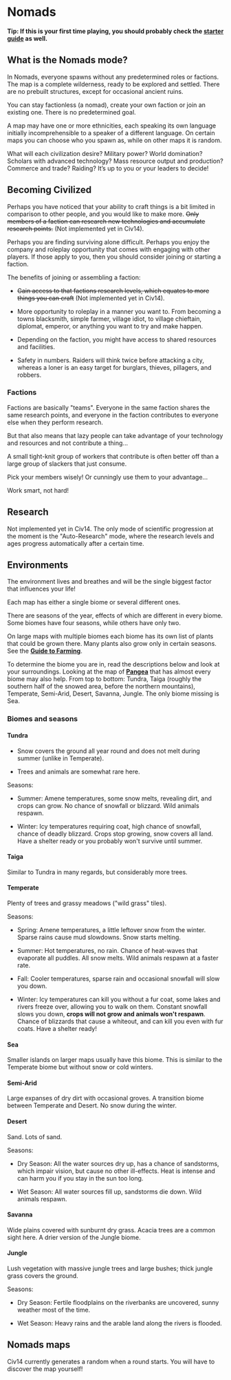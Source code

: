 # Nomads

**Tip: If this is your first time playing, you should probably check the [starter guide](./../guides/starter_guide.md) as well.**

## What is the Nomads mode?

In Nomads, everyone spawns without any predetermined roles or factions. The map is a complete wilderness, ready to be explored and settled. There are no prebuilt structures, except for occasional ancient ruins.

You can stay factionless (a nomad), create your own faction or join an existing one. There is no predetermined goal.

A map may have one or more ethnicities, each speaking its own language initially incomprehensible to a speaker of a different language. On certain maps you can choose who you spawn as, while on other maps it is random.

What will each civilization desire? Military power? World domination? Scholars with advanced technology? Mass resource output and production? Commerce and trade? Raiding? It’s up to you or your leaders to decide!

## Becoming Civilized

Perhaps you have noticed that your ability to craft things is a bit limited in comparison to other people, and you would like to make more. ~~Only members of a faction can research new technologies and accumulate research points.~~ (Not implemented yet in Civ14).

Perhaps you are finding surviving alone difficult. Perhaps you enjoy the company and roleplay opportunity that comes with engaging with other players. If those apply to you, then you should consider joining or starting a faction.

The benefits of joining or assembling a faction:

-   ~~Gain access to that factions research levels, which equates to more things you can craft~~ (Not implemented yet in Civ14).

-   More opportunity to roleplay in a manner you want to. From becoming a towns blacksmith, simple farmer, village idiot, to village chieftain, diplomat, emperor, or anything you want to try and make happen.

-   Depending on the faction, you might have access to shared resources and facilities.

-   Safety in numbers. Raiders will think twice before attacking a city, whereas a loner is an easy target for burglars, thieves, pillagers, and robbers.

### Factions

Factions are basically "teams". Everyone in the same faction shares the same research points, and everyone in the faction contributes to everyone else when they perform research.

But that also means that lazy people can take advantage of your technology and resources and not contribute a thing...

A small tight-knit group of workers that contribute is often better off than a large group of slackers that just consume.

Pick your members wisely\! Or cunningly use them to your advantage...

Work smart, not hard!

## Research

Not implemented yet in Civ14. The only mode of scientific progression at the moment is the "Auto-Research" mode, where the research levels and ages progress automatically after a certain time.

## Environments

The environment lives and breathes and will be the single biggest factor that influences your life!

Each map has either a single biome or several different ones.

There are seasons of the year, effects of which are different in every biome. Some biomes have four seasons, while others have only two.

On large maps with multiple biomes each biome has its own list of plants that could be grown there. Many plants also grow only in certain seasons. See the **[Guide to Farming](./../guides/guide_to_farming.md)**.

To determine the biome you are in, read the descriptions below and look at your surroundings. Looking at the map of **[Pangea](https://civ13.github.io/civ13-wiki/assets/images/map_pangea.png)** that has almost every biome may also help. From top to bottom: Tundra, Taiga (roughly the southern half of the snowed area, before the northern mountains), Temperate, Semi-Arid, Desert, Savanna, Jungle. The only biome missing is Sea.

### Biomes and seasons

#### Tundra

-   Snow covers the ground all year round and does not melt during summer (unlike in Temperate).

-   Trees and animals are somewhat rare here.

Seasons:

-   Summer: Amene temperatures, some snow melts, revealing dirt, and crops can grow. No chance of snowfall or blizzard. Wild animals respawn.

-   Winter: Icy temperatures requiring coat, high chance of snowfall, chance of deadly blizzard. Crops stop growing, snow covers all land. Have a shelter ready or you probably won't survive until summer.

#### Taiga

Similar to Tundra in many regards, but considerably more trees.

#### Temperate

Plenty of trees and grassy meadows ("wild grass" tiles).

Seasons:

-   Spring: Amene temperatures, a little leftover snow from the winter. Sparse rains cause mud slowdowns. Snow starts melting.

-   Summer: Hot temperatures, no rain. Chance of heat-waves that evaporate all puddles. All snow melts. Wild animals respawn at a faster rate.

-   Fall: Cooler temperatures, sparse rain and occasional snowfall will slow you down.

-   Winter: Icy temperatures can kill you without a fur coat, some lakes and rivers freeze over, allowing you to walk on them. Constant snowfall slows you down, **crops will not grow and animals won't respawn**. Chance of blizzards that cause a whiteout, and can kill you even with fur coats. Have a shelter ready\!

#### Sea

Smaller islands on larger maps usually have this biome. This is similar to the Temperate biome but without snow or cold winters.

#### Semi-Arid

Large expanses of dry dirt with occasional groves. A transition biome between Temperate and Desert. No snow during the winter.

#### Desert

Sand. Lots of sand.

Seasons:

-   Dry Season: All the water sources dry up, has a chance of sandstorms, which impair vision, but cause no other ill-effects. Heat is intense and can harm you if you stay in the sun too long.

-   Wet Season: All water sources fill up, sandstorms die down. Wild animals respawn.

#### Savanna

Wide plains covered with sunburnt dry grass. Acacia trees are a common sight here. A drier version of the Jungle biome.

#### Jungle

Lush vegetation with massive jungle trees and large bushes; thick jungle grass covers the ground.

Seasons:

-   Dry Season: Fertile floodplains on the riverbanks are uncovered, sunny weather most of the time.

-   Wet Season: Heavy rains and the arable land along the rivers is flooded.

## Nomads maps

Civ14 currently generates a random when a round starts. You will have to discover the map yourself!
